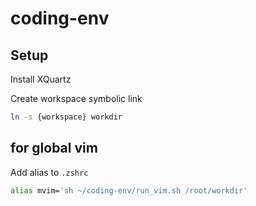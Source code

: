 # coding-env


## Setup
Install XQuartz

Create workspace symbolic link

```sh
ln -s {workspace} workdir
```

## for global vim
Add alias to `.zshrc`

```sh
alias mvim='sh ~/coding-env/run_vim.sh /root/workdir'
```

